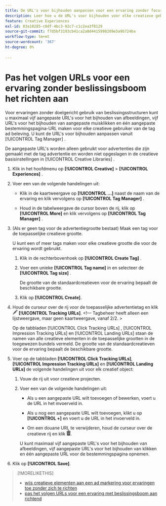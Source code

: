 ```yaml
---
title: De URL's voor bijhouden aanpassen voor een ervaring zonder focus te plaatsen
description: Leer hoe u de URL's voor bijhouden voor elke creatieve gebruiker aanpast in een ervaring zonder doelversie van de boomstructuur.
feature: Creative Experiences
exl-id: 03a10285-c0df-4bc3-92c7-c1c2ea3f8129
source-git-commit: f7d5bf3193cb41ca2a0d4415998209e5a9b724ba
workflow-type: tm+mt
source-wordcount: '367'
ht-degree: 0%

---
```


# Pas het volgen URLs voor een ervaring zonder beslissingsboom het richten aan

Voor ervaringen zonder doelgericht gebruik van beslissingsstructuren kunt u maximaal vijf aangepaste URL&#39;s voor het bijhouden van afbeeldingen, vijf URL&#39;s voor het bijhouden van aangepaste muisklikken en één aangepaste bestemmingspagina-URL maken voor elke creatieve gebruiker van de tag ad beleving. U kunt de URL&#39;s voor bijhouden aanpassen vanuit [!UICONTROL Tag Manager] .

De aangepaste URL&#39;s worden alleen gebruikt voor advertenties die zijn gemaakt met de tag advertentie en worden niet opgeslagen in de creatieve basisinstellingen in [!UICONTROL Creative Libraries] .

1. Klik in het hoofdmenu op **[!UICONTROL Creative]** > **[!UICONTROL Experiences]** .

1. Voer een van de volgende handelingen uit:

   * Klik in de kaartweergave op **[!UICONTROL ...]** naast de naam van de ervaring en klik vervolgens op **[!UICONTROL Tag Manager]** .

   * Houd in de tabelweergave de cursor boven de rij, klik op **[!UICONTROL More]** en klik vervolgens op **[!UICONTROL Tag Manager]** .

1. (Als er geen tag voor de advertentiegrootte bestaat) Maak een tag voor de toepasselijke creatieve grootte.

   U kunt een of meer tags maken voor elke creatieve grootte die voor de ervaring wordt gebruikt.

   1. Klik in de rechterbovenhoek op **[!UICONTROL Create Tag]** .

   1. Voer een unieke **[!UICONTROL Tag name]** in en selecteer de **[!UICONTROL Tag size]** .

      De grootte van de standaardcreatieven voor de ervaring bepaalt de beschikbare grootte.

   1. Klik op **[!UICONTROL Create]**.

1. Houd de curseur over de rij voor de toepasselijke advertentietag en klik ![ het volgen URLs ](/help/creative/assets/edit-gray.png " uitgeven het volgen URLs ") **[!UICONTROL Tracking URLs]**. <!-- For targeted experiences, this is "EDIT Tracking URLs" -->&lt;!— Tagbeheer heeft alleen een lijstweergave, maar geen kaartweergave, vanaf 2/2. >

   Op de tabbladen [!UICONTROL Click Tracking URLs] , [!UICONTROL Impression Tracking URLs] en [!UICONTROL Landing URLs] staan de namen van alle creatieve elementen in de toepasselijke grootten in de toegewezen bundels vermeld. De grootte van de standaardcreatieven voor de ervaring bepaalt de beschikbare grootte.<!-- There's no distinct "Creative Sizes" setting. -->

1. Voer op de tabbladen **[!UICONTROL Click Tracking URLs]**, **[!UICONTROL Impression Tracking URLs]** en **[!UICONTROL Landing URLs]** de volgende handelingen uit voor elk creatief object:

   1. Vouw de rij uit voor creatieve projecten.

   1. Voer een van de volgende handelingen uit:

      * Als u een aangepaste URL wilt toevoegen of bewerken, voert u de URL in het invoerveld in.

      * Als u nog een aangepaste URL wilt toevoegen, klikt u op **[!UICONTROL +]** en voert u de URL in het invoerveld in.

      * Om een douane URL te verwijderen, houd de curseur over de creatieve rij en klik ![ Schrapping ](/help/creative/assets/delete.png " ").

      U kunt maximaal vijf aangepaste URL&#39;s voor het bijhouden van afbeeldingen, vijf aangepaste URL&#39;s voor het bijhouden van klikken en één aangepaste URL voor de bestemmingspagina opnemen.

1. Klik op **[!UICONTROL Save]**.

>[!MORELIKETHIS]
>
>* [ wijs creatieve elementen aan een ad markering voor ervaringen toe zonder zich te richten ](experience-tag-assign-creatives.md)
>* [ pas het volgen URLs voor een ervaring met beslissingsboom aan richtend ](experience-tracking-urls-targeting.md)

